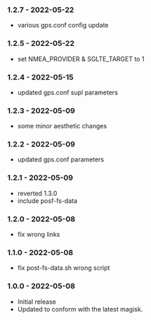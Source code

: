 ### 1.2.7 - 2022-05-22
* various gps.conf config update
### 1.2.5 - 2022-05-22
* set NMEA_PROVIDER & SGLTE_TARGET to 1
### 1.2.4 - 2022-05-15
* updated gps.conf supl parameters
### 1.2.3 - 2022-05-09
* some minor aesthetic changes
### 1.2.2 - 2022-05-09
* updated gps.conf parameters
### 1.2.1 - 2022-05-09
* reverted 1.3.0
* include posf-fs-data
### 1.2.0 - 2022-05-08
* fix wrong links
### 1.1.0 - 2022-05-08
* fix post-fs-data.sh wrong script
### 1.0.0 - 2022-05-08
* Initial release
* Updated to conform with the latest magisk.